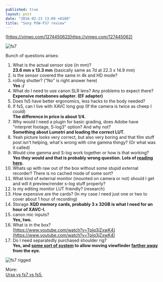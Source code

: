 ```yaml
---
published: true
layout: post
date: "2016-02-23 13:09 +0100"
title: "Sony PXW-FS7 review"
---
```


[https://vimeo.com/127445062](https://vimeo.com/127445062)

![fs7](http://static.bhphoto.com/images/images500x500/sony_pxw_fs7_compact_4k_xdcam_with_1411575619000_1082825.jpg 'fs7')

Bunch of questions arises:

1. What is the actual sensor size (in mm)?  
**23.6 mm x 13.3 mm** (basically same as 7d at 22.3 x 14.9 mm)
1. Is the sensor covered the same in 4k and HD mode?
1. rolling shutter? ("No" is right answer here)  
**Yes :/**
1. What do I need to use canon SLR lens? Any problems to expect there?  
**Expensive metabones adapter. (EF adapter)**
1. Does fs5 have better ergonomics, less hacks to the body needed? 
1. If fs5, can I live with XAVC long gop (If the camera is twice as cheep I could)  
**The difference in price is about 1/4.**
1. Why would I need a plugin for basic grading, does Adobe have "interpret footage, S-log3" option? And why not?  
**Something about Lumetri and loading the correct LUT.**
1. Yeah picture looks very correct, but also very boring and that film stuff post isn't helping, what's wrong with cine gamma thingy? (Or what was it called)
1. Would cine gamma and S-log work together or how is that working?  
**Yes they would and that is probably wrong question. Lots of [reading here](http://www.xdcam-user.com/2014/12/ultimate-guide-for-cine-ei-on-the-sony-pxw-fs7/).**
1. Whats up with raw out of the box without some stupid external recorder? There is no cached  mode of some sort?
1. What kind of external monitor (mounted on camera or not) should I get and will it preview/render s-log stuff properly?
1. Is my editing monitor LUT friendly? (research)
1. How expensive are the cards? (In my case I need just one or two to cover about 1 hour of recording)
1. Storage
**XQD memory cards, probably 3 x 32GB is what I need for an hour of XAVC-I.**
1. canon mic inputs?  
**Yes, two.**
1. What is in the box?  
[https://www.youtube.com/watch?v=Tplq3jZxwK4](https://www.youtube.com/watch?v=Tplq3jZxwK4)
1. Do I need separatedly purchased shoulder rig?  
**Yes, and [some sort of system](http://cvp.com/index.php?t=product/zacuto+usa_z-s7r) to allow moving viewfinder [farther away](https://vimeo.com/115828767) from the eye.** 

![](http://extrashot.co.uk/wp-content/uploads/2015/05/FS7_Recoil-Rig_2.png 'fs7 rigged')

More:  
[Ursa vs fs7 vs fs5.](http://nofilmschool.com/boards/discussions/why-fs5-instead-fs7-or-ursa-mini-46k)

